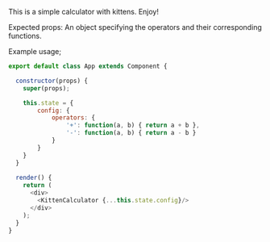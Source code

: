 
This is a simple calculator with kittens. Enjoy!

Expected props: An object specifying the operators and their corresponding functions.

Example usage;

```javascript
export default class App extends Component {

  constructor(props) {
    super(props);

    this.state = {
        config: {
            operators: {
                '+': function(a, b) { return a + b },
                '-': function(a, b) { return a - b }
            }
        }
    }
  }
  
  render() {
    return (
      <div>
        <KittenCalculator {...this.state.config}/>
      </div>
    );
  }
}
```
